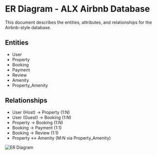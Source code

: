 # ER Diagram - ALX Airbnb Database

This document describes the entities, attributes, and relationships for the Airbnb-style database.

## Entities
- User
- Property
- Booking
- Payment
- Review
- Amenity
- Property_Amenity

## Relationships
- User (Host) → Property (1:N)
- User (Guest) → Booking (1:N)
- Property → Booking (1:N)
- Booking → Payment (1:1)
- Booking → Review (1:1)
- Property ↔ Amenity (M:N via Property_Amenity)

![ER Diagram](./erd.png)
